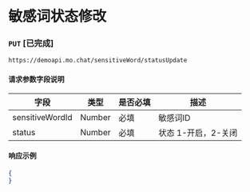 # 敏感词状态修改
### `PUT`  [已完成]
```
https://demoapi.mo.chat/sensitiveWord/statusUpdate
```

#### 请求参数字段说明

| 字段  | 类型 | 是否必填 | 描述|
| ------------- | ------------- | ------------------ | ------------------ |
| sensitiveWordId  | Number  | 必填 | 敏感词ID |
| status  | Number  | 必填 | 状态 1-开启，2-关闭 |


#### 响应示例

```json
{
}
```